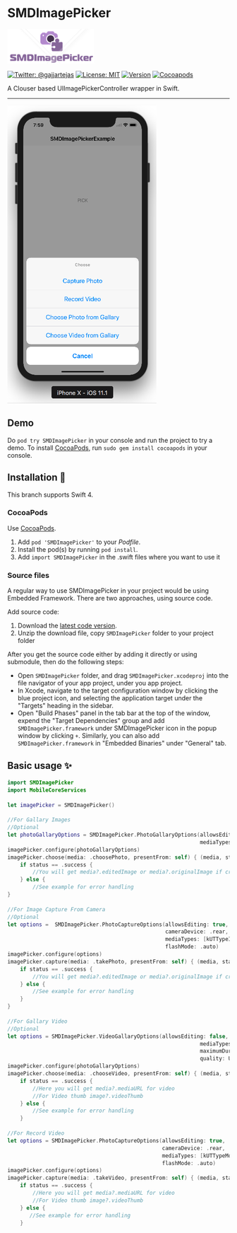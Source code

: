 # SMDImagePicker

![SMDImagePicker](Screenshots/logo.png)

[![Twitter: @gajjartejas](http://img.shields.io/badge/contact-%40gajjartejas-70a1fb.svg?style=flat)](https://twitter.com/gajjartejas)
[![License: MIT](http://img.shields.io/badge/license-MIT-70a1fb.svg?style=flat)](https://github.com/gajjartejas/SMDImagePicker/blob/master/README.md)
[![Version](http://img.shields.io/badge/version-0.1.0-green.svg?style=flat)](https://github.com/gajjartejas/SMDImagePicker)
[![Cocoapods](http://img.shields.io/badge/Cocoapods-available-green.svg?style=flat)](http://cocoadocs.org/docsets/SMDImagePicker/)

A Clouser based UIImagePickerController wrapper in Swift.
***

[![](Screenshots/1.png)](Screenshots/1.png)

## Demo

Do `pod try SMDImagePicker` in your console and run the project to try a demo.
To install [CocoaPods](http://www.cocoapods.org), run `sudo gem install cocoapods` in your console.

## Installation 📱

This branch supports Swift 4.

### CocoaPods

Use [CocoaPods](http://www.cocoapods.org).

1. Add `pod 'SMDImagePicker'` to your *Podfile*.
2. Install the pod(s) by running `pod install`.
3. Add `import SMDImagePicker` in the .swift files where you want to use it

### Source files

A regular way to use SMDImagePicker in your project would be using Embedded Framework. There are two approaches, using source code.

Add source code:

1. Download the [latest code version](https://github.com/gajjartejas/SMDImagePicker/archive/master.zip).
2. Unzip the download file, copy `SMDImagePicker` folder to your project folder

After you get the source code either by adding it directly or using submodule, then do the following steps:

- Open `SMDImagePicker` folder, and drag `SMDImagePicker.xcodeproj` into the file navigator of your app project, under you app project.
- In Xcode, navigate to the target configuration window by clicking the blue project icon, and selecting the application target under the "Targets" heading in the sidebar.
- Open "Build Phases" panel in the tab bar at the top of the window, expend the "Target Dependencies" group and add `SMDImagePicker.framework` under SMDImagePicker icon in the popup window by clicking `+`. Similarly, you can also add `SMDImagePicker.framework` in "Embedded Binaries" under "General" tab.

## Basic usage ✨

```swift
import SMDImagePicker
import MobileCoreServices

let imagePicker = SMDImagePicker()

//For Gallary Images
//Optional
let photoGallaryOptions = SMDImagePicker.PhotoGallaryOptions(allowsEditing: true,
                                                             mediaTypes: [kUTTypeImage as String])
imagePicker.configure(photoGallaryOptions)
imagePicker.choose(media: .choosePhoto, presentFrom: self) { (media, status) in
    if status == .success {
        //You will get media?.editedImage or media?.originalImage if cropping is disabled.
    } else {
        //See example for error handling
}

//For Image Capture From Camera 
//Optional
let options =  SMDImagePicker.PhotoCaptureOptions(allowsEditing: true,
                                                  cameraDevice: .rear,
                                                  mediaTypes: [kUTTypeImage as String],
                                                  flashMode: .auto)
imagePicker.configure(options)
imagePicker.capture(media: .takePhoto, presentFrom: self) { (media, status) in
    if status == .success {
        //You will get media?.editedImage or media?.originalImage if cropping is disabled.
    } else {
        //See example for error handling
    }
}

//For Gallary Video
//Optional
let options = SMDImagePicker.VideoGallaryOptions(allowsEditing: false,
                                                             mediaTypes: [kUTTypeMovie as String],
                                                             maximumDuration: 2*60, //Duration 2 Minutes
                                                             quality: UIImagePickerControllerQualityType.typeMedium)
imagePicker.configure(photoGallaryOptions)
imagePicker.choose(media: .chooseVideo, presentFrom: self) { (media, status) in
    if status == .success {
        //Here you will get media?.mediaURL for video
        //For Video thumb image?.videoThumb
    } else {
        //See example for error handling
    }

//For Record Video
let options = SMDImagePicker.PhotoCaptureOptions(allowsEditing: true,
                                                 cameraDevice: .rear,
                                                 mediaTypes: [kUTTypeMovie as String],
                                                 flashMode: .auto)
imagePicker.configure(options)
imagePicker.capture(media: .takeVideo, presentFrom: self) { (media, status) in
    if status == .success {
        //Here you will get media?.mediaURL for video
        //For Video thumb image?.videoThumb
    } else {
       //See example for error handling
    }
